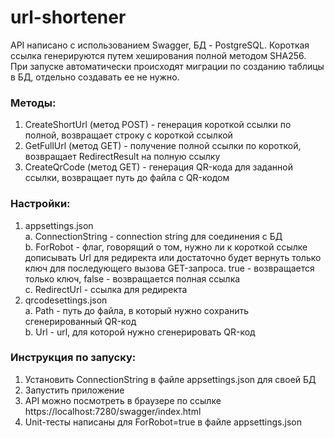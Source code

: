 # url-shortener
API написано с использованием Swagger, БД - PostgreSQL. Короткая ссылка генерируются путем хеширования полной методом SHA256.  
При запуске автоматически происходят миграции по созданию таблицы в БД, отдельно создавать ее не нужно.  
### Методы:  
1. CreateShortUrl (метод POST) - генерация короткой ссылки по полной, возвращает строку с короткой ссылкой  
2. GetFullUrl (метод GET) - получение полной ссылки по короткой, возвращает RedirectResult на полную ссылку  
3. CreateQrCode (метод GET) - генерация QR-кода для заданной ссылки, возвращает путь до файла с QR-кодом  
### Настройки:  
1. appsettings.json  
  a. ConnectionString - connection string для соединения с БД  
  b. ForRobot - флаг, говорящий о том, нужно ли к короткой ссылке дописывать Url для редиректа или достаточно будет вернуть только ключ для последующего 
  вызова GET-запроса. true - возвращается только ключ, false - возвращается полная ссылка  
  c. RedirectUrl - ссылка для редиректа  
2. qrcodesettings.json  
  a. Path - путь до файла, в который нужно сохранить сгенерированный QR-код  
  b. Url - url, для которой нужно сгенерировать QR-код
### Инструкция по запуску:
1. Установить ConnectionString в файле appsettings.json для своей БД  
2. Запустить приложение  
3. API можно посмотреть в браузере по ссылке https://localhost:7280/swagger/index.html  
4. Unit-тесты написаны для ForRobot=true в файле appsettings.json  
